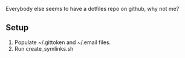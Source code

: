 Everybody else seems to have a dotfiles repo on github, why not me?

Setup
-----
1. Populate ~/.gittoken and ~/.email files.
2. Run create_symlinks.sh

